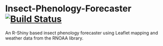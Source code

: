 # Insect-Phenology-Forecaster [![Build Status](https://travis-ci.org/icaruso21/Insect-Phenology-Forecaster.svg?branch=master)](https://travis-ci.org/icaruso21/Insect-Phenology-Forecaster)
An R-Shiny based insect phenology forecaster using Leaflet mapping and weather data from the RNOAA library.
